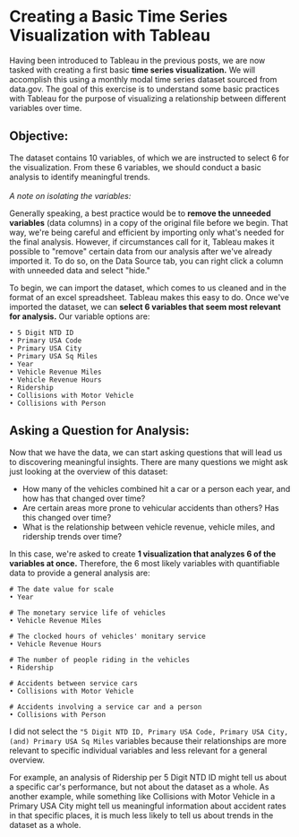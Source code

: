 # Creating a Basic Time Series Visualization with Tableau

Having been introduced to Tableau in the previous posts, we are now tasked with creating a first basic **time series visualization.** We will accomplish this using a monthly modal time series dataset sourced from data.gov. The goal of this exercise is to understand some basic practices with Tableau for the purpose of visualizing a relationship between different variables over time.

## Objective:
The dataset contains 10 variables, of which we are instructed to select 6 for the visualization. From these 6 variables, we should conduct a basic analysis to identify meaningful trends.
<br ><br />
*A note on isolating the variables:*

Generally speaking, a best practice would be to **remove the unneeded variables** (data columns) in a copy of the original file before we begin. That way, we're being careful and efficient by importing only what's needed for the final analysis. However, if circumstances call for it, Tableau makes it possible to "remove" certain data from our analysis after we've already imported it. To do so, on the Data Source tab, you can right click a column with unneeded data and select "hide."

To begin, we can import the dataset, which comes to us cleaned and in the format of an excel spreadsheet. Tableau makes this easy to do. Once we've imported the dataset, we can **select 6 variables that seem most relevant for analysis.** Our variable options are:

```
• 5 Digit NTD ID
• Primary USA Code
• Primary USA City
• Primary USA Sq Miles
• Year
• Vehicle Revenue Miles
• Vehicle Revenue Hours
• Ridership
• Collisions with Motor Vehicle
• Collisions with Person
```

## Asking a Question for Analysis:

Now that we have the data, we can start asking questions that will lead us to discovering meaningful insights. There are many questions we might ask just looking at the overview of this dataset:

- How many of the vehicles combined hit a car or a person each year, and how has that changed over time?
- Are certain areas more prone to vehicular accidents than others? Has this changed over time?
- What is the relationship between vehicle revenue, vehicle miles, and ridership trends over time?

In this case, we're asked to create **1 visualization that analyzes 6 of the variables at once.** Therefore, the 6 most likely variables with quantifiable data to provide a general analysis are:
```
# The date value for scale
• Year

# The monetary service life of vehicles
• Vehicle Revenue Miles

# The clocked hours of vehicles' monitary service
• Vehicle Revenue Hours

# The number of people riding in the vehicles
• Ridership

# Accidents between service cars
• Collisions with Motor Vehicle

# Accidents involving a service car and a person
• Collisions with Person
```

I did not select the `"5 Digit NTD ID, Primary USA Code, Primary USA City, (and) Primary USA Sq Miles` variables because their relationships are more relevant to specific individual variables and less relevant for a general overview.

For example, an analysis of Ridership per 5 Digit NTD ID might tell us about a specific car's performance, but not about the dataset as a whole. As another example, while something like Collisions with Motor Vehicle in a Primary USA City might tell us meaningful information about accident rates in that specific places, it is much less likely to tell us about trends in the dataset as a whole.

